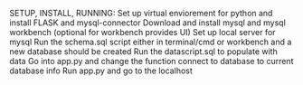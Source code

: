 SETUP, INSTALL, RUNNING:
Set up virtual enviorement for python and install FLASK and mysql-connector
Download and install mysql and mysql workbench (optional for workbench provides UI)
Set up local server for mysql
Run the schema.sql script either in terminal/cmd or workbench and a new database should be created
Run the datascript.sql to populate with data
Go into app.py and change the function connect to database to current database info
Run app.py and go to the localhost
